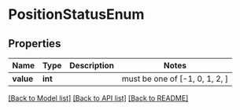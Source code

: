 # PositionStatusEnum


## Properties
Name | Type | Description | Notes
------------ | ------------- | ------------- | -------------
**value** | **int** |  |  must be one of [-1, 0, 1, 2, ]

[[Back to Model list]](../README.md#documentation-for-models) [[Back to API list]](../README.md#documentation-for-api-endpoints) [[Back to README]](../README.md)


